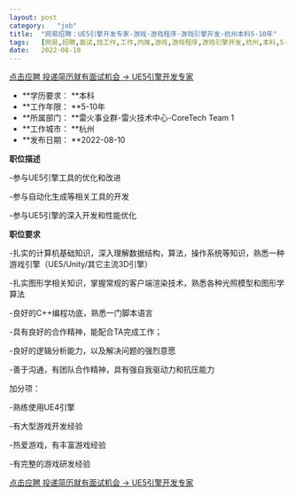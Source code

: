 ```yaml
---
layout:	post
category:	"job"
title:	"网易招聘：UE5引擎开发专家-游戏-游戏程序-游戏引擎开发-杭州本科5-10年"
tags:	[网易,招聘,面试,找工作,工作,内推,游戏,游戏程序,游戏引擎开发,杭州,本科,5-10年]
date:	2022-08-10
---
```


[点击应聘 投递简历就有面试机会 ->  UE5引擎开发专家](http://mobile.bole.netease.com/bole/boleDetail?id=31271&employeeId=346f03c3cda5f04c&key=all)



- **学历要求： **本科
- **工作年限： **5-10年
- **所属部门： **雷火事业群-雷火技术中心-CoreTech Team 1
- **工作城市： **杭州
- **发布日期： **2022-08-10



**职位描述**

-参与UE5引擎工具的优化和改进

-参与自动化生成等相关工具的开发

-参与UE5引擎的深入开发和性能优化



**职位要求**

-扎实的计算机基础知识，深入理解数据结构，算法，操作系统等知识，熟悉一种游戏引擎（UE5/Unity/其它主流3D引擎）

-扎实图形学相关知识，掌握常规的客户端渲染技术，熟悉各种光照模型和图形学算法

-良好的C++编程功底，熟悉一门脚本语言

-具有良好的合作精神，能配合TA完成工作；

-良好的逻辑分析能力，以及解决问题的强烈意愿

-善于沟通，有团队合作精神，具有强自我驱动力和抗压能力



加分项：

-熟练使用UE4引擎

-有大型游戏开发经验

-热爱游戏，有丰富游戏经验

-有完整的游戏研发经验



[点击应聘 投递简历就有面试机会 ->  UE5引擎开发专家](http://mobile.bole.netease.com/bole/boleDetail?id=31271&employeeId=346f03c3cda5f04c&key=all)